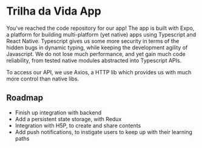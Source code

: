 # Trilha da Vida App

You've reached the code repository for our app! 
The app is built with Expo, a platform for building multi-platform (yet native) apps using Typescript and React Native.
Typescript gives us some more security in terms of the hidden bugs in dynamic typing, while keeping the development agility of Javascript.
We do not lose much performance, and yet gain much code reliability, from tested native modules abstracted into Typescript APIs.

To access our API, we use Axios, a HTTP lib which provides us with much more control than native libs.

## Roadmap

* Finish up integration with backend
* Add a persistent state storage, with Redux
* Integration with H5P, to create and share contents
* Add push notifications, to instigate users to keep up with their learning paths
